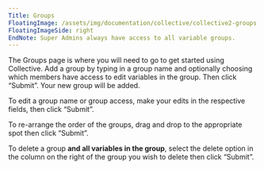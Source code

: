 ```yaml
---
Title: Groups
FloatingImage: /assets/img/documentation/collective/collective2-groups.png
FloatingImageSide: right
EndNote: Super Admins always have access to all variable groups.
---
```


The Groups page is where you will need to go to get started using Collective. Add a group by typing in a group name and optionally choosing which members have access to edit variables in the group. Then click “Submit”. Your new group will be added.

To edit a group name or group access, make your edits in the respective fields, then click “Submit”.

To re-arrange the order of the groups, drag and drop to the appropriate spot then click “Submit”.

To delete a group **and all variables in the group**, select the delete option in the column on the right of the group you wish to delete then click “Submit”.
